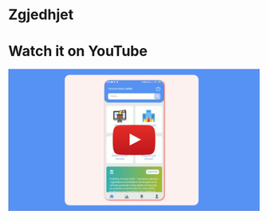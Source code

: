 # Zgjedhjet

# Watch it on YouTube 
[![IMAGE ALT TEXT HERE](https://github.com/rikirrulla/Zgjedhjet/blob/main/zgjedhjet.png)](https://www.youtube.com/watch?v=jzw3__8_Sv4&t)

